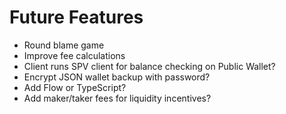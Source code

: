 # Future Features
* Round blame game
* Improve fee calculations
* Client runs SPV client for balance checking on Public Wallet?
* Encrypt JSON wallet backup with password?
* Add Flow or TypeScript?
* Add maker/taker fees for liquidity incentives?
